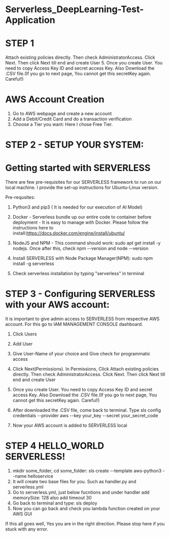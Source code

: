 # Serverless_DeepLearning-Test-Application

# STEP 1
Attach existing policies directly. Then check AdministratorAccess. Click Next. Then click Next till end and create User
5. Once you create User. You need to copy Access Key ID and secret access Key. Also Download the .CSV file.(If you go to next page, You cannot get this secretKey again. Careful!)
# AWS Account Creation

1. Go to AWS webpage and create a new account
2. Add a Debit/Credit Card and do a transaction verification
3. Choose a Tier you want: Here I chose Free Tier.

# STEP 2 - SETUP YOUR SYSTEM:

# Getting started with SERVERLESS

There are few pre-requisites for our SERVERLESS framework to run on our local machine. I provide the set-up instructions for Ubuntu-Linux version.

Pre-requsites:
1. Python3 and pip3 ( It is needed for our execution of AI Model)
2. Docker - Serverless bundle up our entire code to container before deployment - It is easy to manage with Docker. Please follow the instructions here to install:https://docs.docker.com/engine/install/ubuntu/
3. NodeJS and NPM - This command should work: sudo apt get install -y nodejs. Once after this, check npm --version and node --version
4. Install SERVERLESS with Node Package Manager(NPM): sudo npm install -g serverless

5. Check serverless installation by typing "serverless" in terminal

# STEP 3 - Configuring SERVERLESS with your AWS account:

It is important to give admin access to SERVERLESS from respective AWS account. For this go to IAM MANAGEMENT CONSOLE dashboard. 

1. Click Users
2. Add User
3. Give User-Name of your choice and Give check for programmatic access
4. Click Next(Permissions). In Permissions, Click Attach existing policies directly. Then check AdministratorAccess. Click Next. Then click Next till end and create User
5. Once you create User. You need to copy Access Key ID and secret access Key. Also Download the .CSV file.(If you go to next page, You cannot get this secretKey again. Careful!)

6. After downloaded the .CSV file, come back to terminal. Type sls config credentials --provider aws --key your_key --secret your_secret_code
7. Now your AWS account is added to SERVERLESS local

# STEP 4 HELLO_WORLD SERVERLESS!

1. mkdir some_folder, cd some_folder:
      sls create --template aws-python3 --name helloservice
2. It will create two base files for you. Such as handler.py and serverless.yml
3. Go to serverless.yml, just below fucntions and under handler add memorySize: 128 also add timeout 30
4. Go back to terminal and type: sls deploy
5. Now you can go back and check you lambda function created on your AWS GUI

If this all goes well, Yes you are in the right direction. Please stop here if you stuck with any error.

